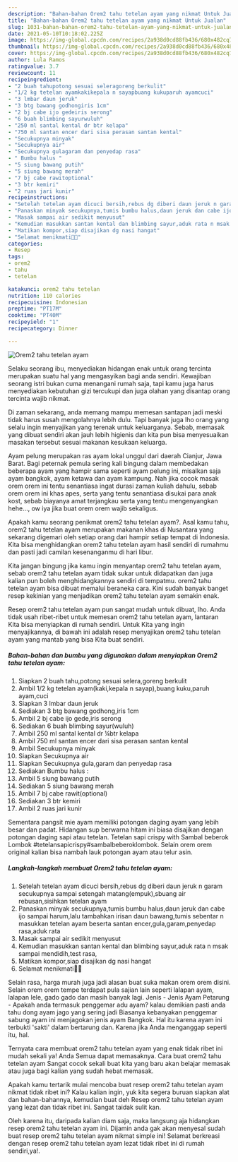 ```yaml
---
description: "Bahan-bahan Orem2 tahu tetelan ayam yang nikmat Untuk Jualan"
title: "Bahan-bahan Orem2 tahu tetelan ayam yang nikmat Untuk Jualan"
slug: 1031-bahan-bahan-orem2-tahu-tetelan-ayam-yang-nikmat-untuk-jualan
date: 2021-05-10T10:18:02.225Z
image: https://img-global.cpcdn.com/recipes/2a938d0cd88fb436/680x482cq70/orem2-tahu-tetelan-ayam-foto-resep-utama.jpg
thumbnail: https://img-global.cpcdn.com/recipes/2a938d0cd88fb436/680x482cq70/orem2-tahu-tetelan-ayam-foto-resep-utama.jpg
cover: https://img-global.cpcdn.com/recipes/2a938d0cd88fb436/680x482cq70/orem2-tahu-tetelan-ayam-foto-resep-utama.jpg
author: Lula Ramos
ratingvalue: 3.7
reviewcount: 11
recipeingredient:
- "2 buah tahupotong sesuai seleragoreng berkulit"
- "1/2 kg tetelan ayamkakikepala n sayapbuang kukuparuh ayamcuci"
- "3 lmbar daun jeruk"
- "3 btg bawang godhongiris 1cm"
- "2 bj cabe ijo gedeiris serong"
- "6 buah blimbing sayurwuluh"
- "250 ml santal kental dr btr kelapa"
- "750 ml santan encer dari sisa perasan santan kental"
- "Secukupnya minyak"
- "Secukupnya air"
- "Secukupnya gulagaram dan penyedap rasa"
- " Bumbu halus "
- "5 siung bawang putih"
- "5 siung bawang merah"
- "7 bj cabe rawitoptional"
- "3 btr kemiri"
- "2 ruas jari kunir"
recipeinstructions:
- "Setelah tetelan ayam dicuci bersih,rebus dg diberi daun jeruk n garam secukupnya sampai setengah matang(empuk),sbuang air rebusan,sisihkan tetelan ayam"
- "Panaskan minyak secukupnya,tumis bumbu halus,daun jeruk dan cabe ijo sampai harum,lalu tambahkan irisan daun bawang,tumis sebentar n masukkan tetelan ayam beserta santan encer,gula,garam,penyedap rasa,aduk rata"
- "Masak sampai air sedikit menyusut"
- "Kemudian masukkan santan kental dan blimbing sayur,aduk rata n msak sampai mendidih,test rasa,"
- "Matikan kompor,siap disajikan dg nasi hangat"
- "Selamat menikmati🙏🙏"
categories:
- Resep
tags:
- orem2
- tahu
- tetelan

katakunci: orem2 tahu tetelan 
nutrition: 110 calories
recipecuisine: Indonesian
preptime: "PT17M"
cooktime: "PT40M"
recipeyield: "1"
recipecategory: Dinner

---
```



![Orem2 tahu tetelan ayam](https://img-global.cpcdn.com/recipes/2a938d0cd88fb436/680x482cq70/orem2-tahu-tetelan-ayam-foto-resep-utama.jpg)

Selaku seorang ibu, menyediakan hidangan enak untuk orang tercinta merupakan suatu hal yang mengasyikan bagi anda sendiri. Kewajiban seorang istri bukan cuma menangani rumah saja, tapi kamu juga harus menyediakan kebutuhan gizi tercukupi dan juga olahan yang disantap orang tercinta wajib nikmat.

Di zaman  sekarang, anda memang mampu memesan santapan jadi meski tidak harus susah mengolahnya lebih dulu. Tapi banyak juga lho orang yang selalu ingin menyajikan yang terenak untuk keluarganya. Sebab, memasak yang dibuat sendiri akan jauh lebih higienis dan kita pun bisa menyesuaikan masakan tersebut sesuai makanan kesukaan keluarga. 

Ayam pelung merupakan ras ayam lokal unggul dari daerah Cianjur, Jawa Barat. Bagi peternak pemula sering kali bingung dalam membedakan beberapa ayam yang hampir sama seperti ayam pelung ini, misalkan saja ayam bangkok, ayam ketawa dan ayam kampung. Nah jika cocok masak orem orem ini tentu senantiasa ingat durasi zaman kuliah dahulu, sebab orem orem ini khas apes, serta yang tentu senantiasa disukai para anak kost, sebab biayanya amat terjangkau serta yang tentu mengenyangkan hehe…, ow iya jika buat orem orem wajib sekaligus.

Apakah kamu seorang penikmat orem2 tahu tetelan ayam?. Asal kamu tahu, orem2 tahu tetelan ayam merupakan makanan khas di Nusantara yang sekarang digemari oleh setiap orang dari hampir setiap tempat di Indonesia. Kita bisa menghidangkan orem2 tahu tetelan ayam hasil sendiri di rumahmu dan pasti jadi camilan kesenanganmu di hari libur.

Kita jangan bingung jika kamu ingin menyantap orem2 tahu tetelan ayam, sebab orem2 tahu tetelan ayam tidak sukar untuk didapatkan dan juga kalian pun boleh menghidangkannya sendiri di tempatmu. orem2 tahu tetelan ayam bisa dibuat memalui beraneka cara. Kini sudah banyak banget resep kekinian yang menjadikan orem2 tahu tetelan ayam semakin enak.

Resep orem2 tahu tetelan ayam pun sangat mudah untuk dibuat, lho. Anda tidak usah ribet-ribet untuk memesan orem2 tahu tetelan ayam, lantaran Kita bisa menyiapkan di rumah sendiri. Untuk Kita yang ingin menyajikannya, di bawah ini adalah resep menyajikan orem2 tahu tetelan ayam yang mantab yang bisa Kita buat sendiri.

<!--inarticleads1-->

##### Bahan-bahan dan bumbu yang digunakan dalam menyiapkan Orem2 tahu tetelan ayam:

1. Siapkan 2 buah tahu,potong sesuai selera,goreng berkulit
1. Ambil 1/2 kg tetelan ayam(kaki,kepala n sayap),buang kuku,paruh ayam,cuci
1. Siapkan 3 lmbar daun jeruk
1. Sediakan 3 btg bawang godhong,iris 1cm
1. Ambil 2 bj cabe ijo gede,iris serong
1. Sediakan 6 buah blimbing sayur(wuluh)
1. Ambil 250 ml santal kental dr ¼btr kelapa
1. Ambil 750 ml santan encer dari sisa perasan santan kental
1. Ambil Secukupnya minyak
1. Siapkan Secukupnya air
1. Siapkan Secukupnya gula,garam dan penyedap rasa
1. Sediakan  Bumbu halus :
1. Ambil 5 siung bawang putih
1. Sediakan 5 siung bawang merah
1. Ambil 7 bj cabe rawit(optional)
1. Sediakan 3 btr kemiri
1. Ambil 2 ruas jari kunir


Sementara pangsit mie ayam memiliki potongan daging ayam yang lebih besar dan padat. Hidangan sup berwarna hitam ini biasa disajikan dengan potongan daging sapi atau tetelan. Tetelan sapi crispy with Sambal beberok Lombok #tetelansapicrispy#sambalbeberoklombok. Selain orem orem original kalian bisa nambah lauk potongan ayam atau telur asin. 

<!--inarticleads2-->

##### Langkah-langkah membuat Orem2 tahu tetelan ayam:

1. Setelah tetelan ayam dicuci bersih,rebus dg diberi daun jeruk n garam secukupnya sampai setengah matang(empuk),sbuang air rebusan,sisihkan tetelan ayam
1. Panaskan minyak secukupnya,tumis bumbu halus,daun jeruk dan cabe ijo sampai harum,lalu tambahkan irisan daun bawang,tumis sebentar n masukkan tetelan ayam beserta santan encer,gula,garam,penyedap rasa,aduk rata
1. Masak sampai air sedikit menyusut
1. Kemudian masukkan santan kental dan blimbing sayur,aduk rata n msak sampai mendidih,test rasa,
1. Matikan kompor,siap disajikan dg nasi hangat
1. Selamat menikmati🙏🙏


Selain rasa, harga murah juga jadi alasan buat suka makan orem orem disini. Selain orem orem tempe terdapat pula sajian lain seperti lalapan ayam, lalapan lele, gado gado dan masih banyak lagi. Jenis - Jenis Ayam Petarung - Apakah anda termasuk penggemar adu ayam? kalau demikian pasti anda tahu dong ayam jago yang sering jadi Biasanya kebanyakan penggemar sabung ayam ini menjagokan jenis ayam Bangkok. Hal itu karena ayam ini terbukti &#39;sakti&#39; dalam bertarung dan. Karena jika Anda menganggap seperti itu, hal. 

Ternyata cara membuat orem2 tahu tetelan ayam yang enak tidak ribet ini mudah sekali ya! Anda Semua dapat memasaknya. Cara buat orem2 tahu tetelan ayam Sangat cocok sekali buat kita yang baru akan belajar memasak atau juga bagi kalian yang sudah hebat memasak.

Apakah kamu tertarik mulai mencoba buat resep orem2 tahu tetelan ayam nikmat tidak ribet ini? Kalau kalian ingin, yuk kita segera buruan siapkan alat dan bahan-bahannya, kemudian buat deh Resep orem2 tahu tetelan ayam yang lezat dan tidak ribet ini. Sangat taidak sulit kan. 

Oleh karena itu, daripada kalian diam saja, maka langsung aja hidangkan resep orem2 tahu tetelan ayam ini. Dijamin anda gak akan menyesal sudah buat resep orem2 tahu tetelan ayam nikmat simple ini! Selamat berkreasi dengan resep orem2 tahu tetelan ayam lezat tidak ribet ini di rumah sendiri,ya!.

